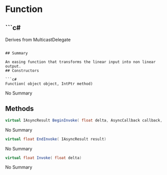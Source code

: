 # Function

## ```c#
Derives from MulticastDelegate
```

## Summary

An easing function that transforms the linear input into non linear output.
## Constructors

```c#
Function( object object, IntPtr method) 
```
No Summary
## Methods

```c#
virtual IAsyncResult BeginInvoke( float delta, AsyncCallback callback, object object) 
```
No Summary
```c#
virtual float EndInvoke( IAsyncResult result) 
```
No Summary
```c#
virtual float Invoke( float delta) 
```
No Summary
